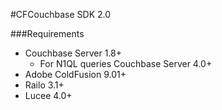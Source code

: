 #CFCouchbase SDK 2.0

###Requirements

- Couchbase Server 1.8+
    - For N1QL queries Couchbase Server 4.0+ 
- Adobe ColdFusion 9.01+
- Railo 3.1+
- Lucee 4.0+